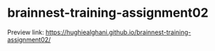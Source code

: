 # brainnest-training-assignment02

Preview link: https://hughiealghani.github.io/brainnest-training-assignment02/
